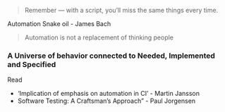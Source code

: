 
> Remember — with a script, you’ll miss the same things every time.

Automation Snake oil - James Bach 

> Automation is not a replacement of thinking people

### A Universe of behavior connected to Needed, Implemented and Specified 




Read

- ‘Implication of emphasis on automation in CI’ - Martin Jansson
-  Software Testing: A Craftsman’s Approach”  -  Paul Jorgensen
